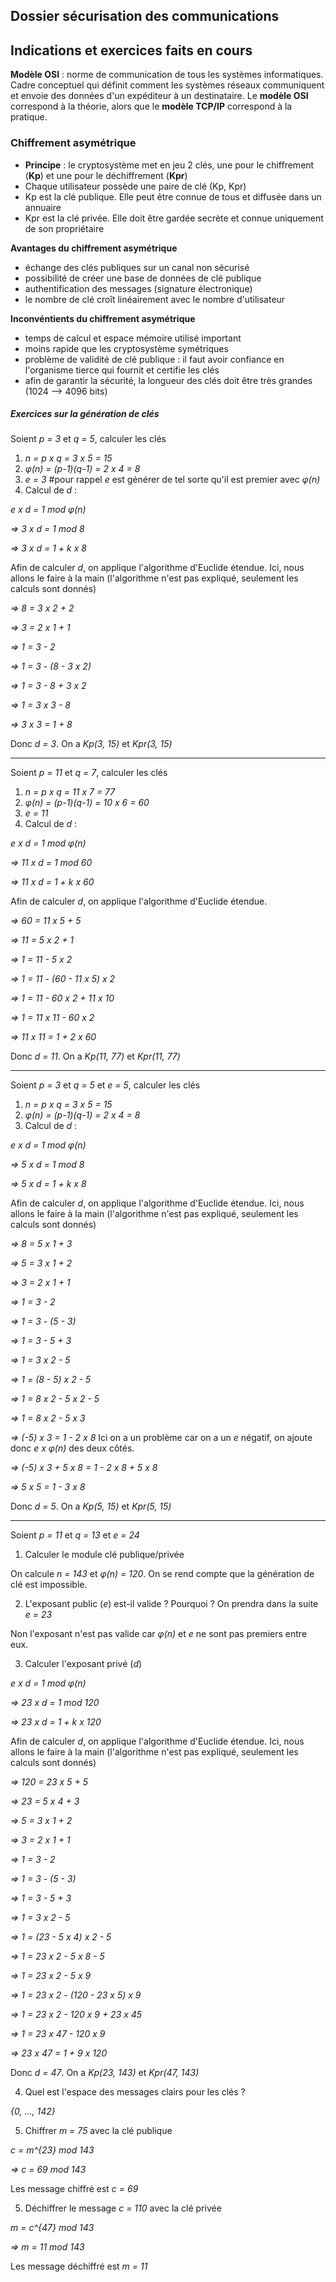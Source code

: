 ## Dossier sécurisation des communications


## Indications et exercices faits en cours

**Modèle OSI** : norme de communication de tous les systèmes informatiques. Cadre conceptuel qui définit comment les systèmes réseaux communiquent et envoie des données d'un expéditeur à un destinataire. Le **modèle OSI** correspond à la théorie, alors que le **modèle TCP/IP** correspond à la pratique.


### Chiffrement asymétrique

- **Principe** : le cryptosystème met en jeu 2 clés, une pour le chiffrement (**Kp**) et une pour le déchiffrement (**Kpr**)
- Chaque utilisateur possède une paire de clé (Kp, Kpr)
- Kp est la clé publique. Elle peut être connue de tous et diffusée dans un annuaire
- Kpr est la clé privée. Elle doit être gardée secrète et connue uniquement de son propriétaire


**Avantages du chiffrement asymétrique**
- échange des clés publiques sur un canal non sécurisé
- possibilité de créer une base de données de clé publique
- authentification des messages (signature électronique)
- le nombre de clé croît linéairement avec le nombre d'utilisateur

**Inconvéntients du chiffrement asymétrique**
- temps de calcul et espace mémoire utilisé important
- moins rapide que les cryptosystème symétriques
- problème de validité de clé publique : il faut avoir confiance en l'organisme tierce qui fournit et certifie les clés
- afin de garantir la sécurité, la longueur des clés doit être très grandes (1024 --> 4096 bits)


##### Exercices sur la génération de clés

Soient *p = 3* et *q = 5*, calculer les clés

1. *n = p x q = 3 x 5 = 15*
2. *&phi;(n) = (p-1)(q-1) = 2 x 4 = 8*
3. *e = 3*  #pour rappel *e* est générer de tel sorte qu'il est premier avec *&phi;(n)*
4. Calcul de *d* :

*e x d = 1 mod &phi;(n)*

*=> 3 x d = 1 mod 8*

*=> 3 x d = 1 + k x 8*

Afin de calculer *d*, on applique l'algorithme d'Euclide étendue. Ici, nous allons le faire à la main (l'algorithme n'est pas expliqué, seulement les calculs sont donnés)

*=> 8 = 3 x 2 + 2*

*=> 3 = 2 x 1 + 1*

*=> 1 = 3 - 2*

*=> 1 = 3 - (8 - 3 x 2)*

*=> 1 = 3 - 8 + 3 x 2*

*=> 1 = 3 x 3 - 8*


*=> 3 x 3 = 1 + 8*

Donc *d = 3*. On a *Kp(3, 15)* et *Kpr(3, 15)*

---------------------------------------------------------------------

Soient *p = 11* et *q = 7*, calculer les clés

1. *n = p x q = 11 x 7 = 77*
2. *&phi;(n) = (p-1)(q-1) = 10 x 6 = 60*
3. *e = 11*
4. Calcul de *d* :

*e x d = 1 mod &phi;(n)*

*=> 11 x d = 1 mod 60*

*=> 11 x d = 1 + k x 60*

Afin de calculer *d*, on applique l'algorithme d'Euclide étendue.

*=> 60 = 11 x 5 + 5*

*=> 11 = 5 x 2 + 1*

*=> 1 = 11 - 5 x 2*

*=> 1 = 11 - (60 - 11 x 5) x 2*

*=> 1 = 11 - 60 x 2 + 11 x 10*

*=> 1 = 11 x 11 - 60 x 2*

*=> 11 x 11 = 1 + 2 x 60*

Donc *d = 11*. On a *Kp(11, 77)* et *Kpr(11, 77)*

---------------------------------------------------------------------

Soient *p = 3* et *q = 5* et *e = 5*, calculer les clés

1. *n = p x q = 3 x 5 = 15*
2. *&phi;(n) = (p-1)(q-1) = 2 x 4 = 8*
3. Calcul de *d* :

*e x d = 1 mod &phi;(n)*

*=> 5 x d = 1 mod 8*

*=> 5 x d = 1 + k x 8*

Afin de calculer *d*, on applique l'algorithme d'Euclide étendue. Ici, nous allons le faire à la main (l'algorithme n'est pas expliqué, seulement les calculs sont donnés)

*=> 8 = 5 x 1 + 3*

*=> 5 = 3 x 1 + 2*

*=> 3 = 2 x 1 + 1*

*=> 1 = 3 - 2*

*=> 1 = 3 - (5 - 3)*

*=> 1 = 3 - 5 + 3*

*=> 1 = 3 x 2 - 5*

*=> 1 = (8 - 5) x 2 - 5*

*=> 1 = 8 x 2 - 5 x 2 - 5*

*=> 1 = 8 x 2 - 5 x 3*

*=> (-5) x 3 = 1 - 2 x 8*
Ici on a un problème car on a un *e* négatif, on ajoute donc *e x &phi;(n)* des deux côtés.

*=> (-5) x 3 + 5 x 8 = 1 - 2 x 8 + 5 x 8*

*=> 5 x 5 = 1 - 3 x 8*

Donc *d = 5*. On a *Kp(5, 15)* et *Kpr(5, 15)*

---------------------------------------------------------------------

Soient *p = 11* et *q = 13* et *e = 24*

1. Calculer le module clé publique/privée

On calcule *n = 143* et *&phi;(n) = 120*. On se rend compte que la génération de clé est impossible.

2. L'exposant public (*e*) est-il valide ? Pourquoi ? On prendra dans la suite *e = 23*

Non l'exposant n'est pas valide car *&phi;(n)* et *e* ne sont pas premiers entre eux.

3. Calculer l'exposant privé (*d*)

*e x d = 1 mod &phi;(n)*

*=> 23 x d = 1 mod 120*

*=> 23 x d = 1 + k x 120*

Afin de calculer *d*, on applique l'algorithme d'Euclide étendue. Ici, nous allons le faire à la main (l'algorithme n'est pas expliqué, seulement les calculs sont donnés)

*=> 120 = 23 x 5 + 5*

*=> 23 = 5 x 4 + 3*

*=> 5 = 3 x 1 + 2*

*=> 3 = 2 x 1 + 1*

*=> 1 = 3 - 2*

*=> 1 = 3 - (5 - 3)*

*=> 1 = 3 - 5 + 3*

*=> 1 = 3 x 2 - 5*

*=> 1 = (23 - 5 x 4) x 2 - 5*

*=> 1 = 23 x 2 - 5 x 8 - 5*

*=> 1 = 23 x 2 - 5 x 9*

*=> 1 = 23 x 2 - (120 - 23 x 5) x 9*

*=> 1 = 23 x 2 - 120 x 9 + 23 x 45*

*=> 1 = 23 x 47 - 120 x 9*

*=> 23 x 47 = 1 + 9 x 120*

Donc *d = 47*. On a *Kp(23, 143)* et *Kpr(47, 143)*

4. Quel est l'espace des messages clairs pour les clés ?

*{0, ..., 142}*

5. Chiffrer *m = 75* avec la clé publique

*c = m^{23} mod 143*

*=> c = 69 mod 143*

Les message chiffré est *c = 69*

5. Déchiffrer le message *c = 110* avec la clé privée

*m = c^{47} mod 143*

*=> m = 11 mod 143*

Les message déchiffré est *m = 11*
